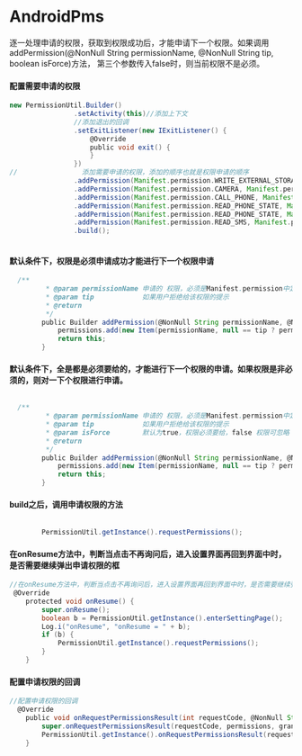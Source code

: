 # AndroidPms

逐一处理申请的权限，获取到权限成功后，才能申请下一个权限。如果调用addPermission(@NonNull String permissionName, @NonNull String tip, boolean isForce)方法，
第三个参数传入false时，则当前权限不是必须。

#### 配置需要申请的权限

```groovy
new PermissionUtil.Builder()
                .setActivity(this)//添加上下文
                //添加退出的回调
                .setExitListener(new IExitListener() {
                    @Override
                    public void exit() {
                    }
                })
//                添加需要申请的权限，添加的顺序也就是权限申请的顺序
                .addPermission(Manifest.permission.WRITE_EXTERNAL_STORAGE, Manifest.permission.WRITE_EXTERNAL_STORAGE)
                .addPermission(Manifest.permission.CAMERA, Manifest.permission.CAMERA)
                .addPermission(Manifest.permission.CALL_PHONE, Manifest.permission.CALL_PHONE)
                .addPermission(Manifest.permission.READ_PHONE_STATE, Manifest.permission.READ_PHONE_STATE)
                .addPermission(Manifest.permission.READ_PHONE_STATE, Manifest.permission.READ_PHONE_STATE)
                .addPermission(Manifest.permission.READ_SMS, Manifest.permission.READ_SMS)
                .build();
   
```
#### 默认条件下，权限是必须申请成功才能进行下一个权限申请

```groovy
  /**
         * @param permissionName 申请的 权限，必须是Manifest.permission中定义的
         * @param tip            如果用户拒绝给该权限的提示
         * @return
         */
        public Builder addPermission(@NonNull String permissionName, @NonNull String tip) {
            permissions.add(new Item(permissionName, null == tip ? permissionName : tip));
            return this;
        }
```

#### 默认条件下，全是都是必须要给的，才能进行下一个权限的申请。如果权限是非必须的，则对一下个权限进行申请。

```groovy

  /**
         * @param permissionName 申请的 权限，必须是Manifest.permission中定义的
         * @param tip            如果用户拒绝给该权限的提示
         * @param isForce        默认为true，权限必须要给，false 权限可忽略
         * @return
         */
        public Builder addPermission(@NonNull String permissionName, @NonNull String tip, boolean isForce) {
            permissions.add(new Item(permissionName, null == tip ? permissionName : tip, isForce));
            return this;
        }


```

#### build之后，调用申请权限的方法

```groovy
             
        PermissionUtil.getInstance().requestPermissions();
```

#### 在onResume方法中，判断当点击不再询问后，进入设置界面再回到界面中时，是否需要继续弹出申请权限的框

```groovy
//在onResume方法中，判断当点击不再询问后，进入设置界面再回到界面中时，是否需要继续弹出申请权限的框
 @Override
    protected void onResume() {
        super.onResume();
        boolean b = PermissionUtil.getInstance().enterSettingPage();
        Log.i("onResume", "onResume = " + b);
        if (b) {
            PermissionUtil.getInstance().requestPermissions();
        }
    }
```

#### 配置申请权限的回调

```groovy
//配置申请权限的回调
  @Override
    public void onRequestPermissionsResult(int requestCode, @NonNull String[] permissions, @NonNull int[] grantResults) {
        super.onRequestPermissionsResult(requestCode, permissions, grantResults);
        PermissionUtil.getInstance().onRequestPermissionsResult(requestCode, permissions, grantResults);
    }

```